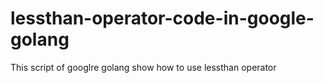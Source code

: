 # lessthan-operator-code-in-google-golang
This script of googlre golang show how to use lessthan operator
